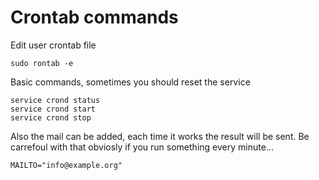 # Crontab commands

Edit user crontab file

```
sudo rontab -e
```

Basic commands, sometimes you should reset the service

```
service crond status
service crond start
service crond stop
```

Also the mail can be added, each time it works the result will be sent. Be carrefoul with that obviosly if you run something every minute...

```
MAILTO="info@example.org"
```